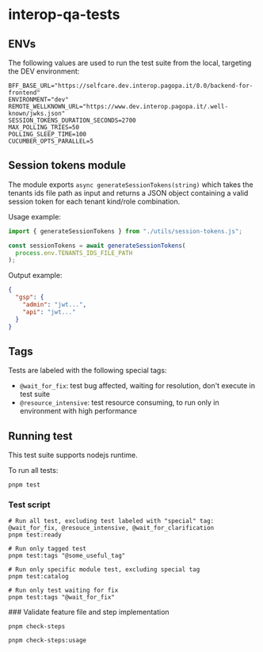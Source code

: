 # interop-qa-tests

## ENVs

The following values are used to run the test suite from the local, targeting the DEV environment:

```
BFF_BASE_URL="https://selfcare.dev.interop.pagopa.it/0.0/backend-for-frontend"
ENVIRONMENT="dev"
REMOTE_WELLKNOWN_URL="https://www.dev.interop.pagopa.it/.well-known/jwks.json"
SESSION_TOKENS_DURATION_SECONDS=2700
MAX_POLLING_TRIES=50
POLLING_SLEEP_TIME=100
CUCUMBER_OPTS_PARALLEL=5
```

## Session tokens module

The module exports `async generateSessionTokens(string)` which takes the tenants ids file path as input and
returns a JSON object containing a valid session token for each tenant kind/role combination.

Usage example:

```javascript
import { generateSessionTokens } from "./utils/session-tokens.js";

const sessionTokens = await generateSessionTokens(
  process.env.TENANTS_IDS_FILE_PATH
);
```

Output example:

```json
{
  "gsp": {
    "admin": "jwt...",
    "api": "jwt..."
  }
}
```

## Tags

Tests are labeled with the following special tags:

- `@wait_for_fix`: test bug affected, waiting for resolution, don't execute in test suite
- `@resource_intensive`: test resource consuming, to run only in environment with high performance

## Running test

This test suite supports nodejs runtime.

To run all tests:

```shell
pnpm test
```

### Test script

```shell
# Run all test, excluding test labeled with "special" tag: @wait_for_fix, @resouce_intensive, @wait_for_clarification
pnpm test:ready
```

```shell
# Run only tagged test
pnpm test:tags "@some_useful_tag"
```

```shell
# Run only specific module test, excluding special tag
pnpm test:catalog
```

```shell
# Run only test waiting for fix
pnpm test:tags "@wait_for_fix"
```

### Validate feature file and step implementation

```shell
pnpm check-steps
```

```shell
pnpm check-steps:usage
```
